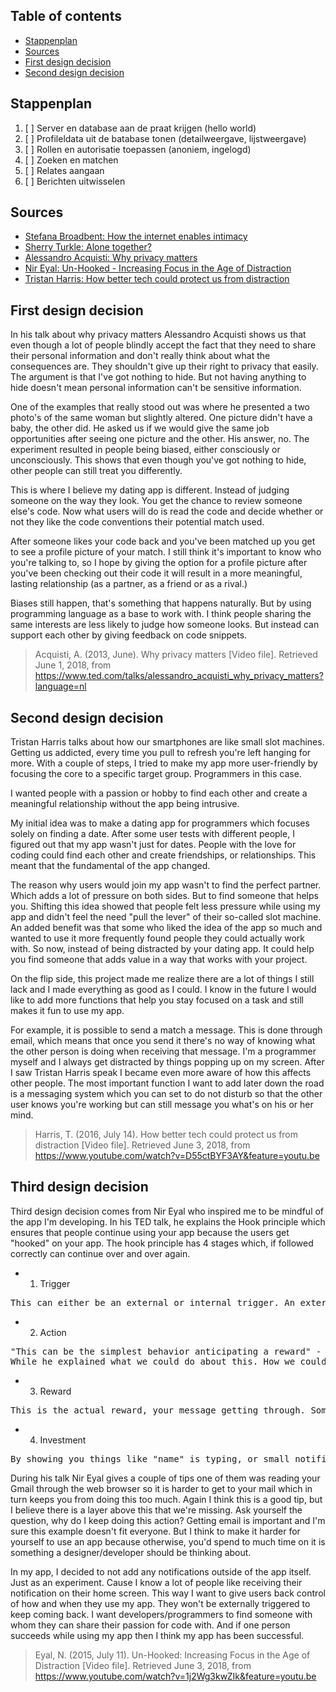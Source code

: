 ## Table of contents

- [Stappenplan](#stappenplan)
- [Sources](#sources)
- [First design decision](#first-design-decision)
- [Second design decision](#second-design-decision) 

## Stappenplan 

1. [ ] Server en database aan de praat krijgen (hello world)
2. [ ] Profileldata uit de batabase tonen (detailweergave, lijstweergave)
3. [ ] Rollen en autorisatie toepassen (anoniem, ingelogd)
4. [ ] Zoeken en matchen
5. [ ] Relates aangaan
6. [ ] Berichten uitwisselen

## Sources
- [Stefana Broadbent: How the internet enables intimacy](https://www.ted.com/talks/stefana_broadbent_how_the_internet_enables_intimacy?language=nl)
- [Sherry Turkle: Alone together?](https://www.ted.com/talks/sherry_turkle_alone_together?language=nl)
- [Alessandro Acquisti: Why privacy matters](https://www.ted.com/talks/alessandro_acquisti_why_privacy_matters?language=nl)
- [Nir Eyal: Un-Hooked - Increasing Focus in the Age of Distraction](https://www.youtube.com/watch?v=1j2Wg3kwZIk&feature=youtu.be)
- [Tristan Harris: How better tech could protect us from distraction](https://youtu.be/D55ctBYF3AY)

## First design decision
In his talk about why privacy matters Alessandro Acquisti shows us that even though a lot of people blindly accept the fact that they need to share their personal information and don't really think about what the consequences are. They shouldn't give up their right to privacy that easily. The argument is that I've got nothing to hide. But not having anything to hide doesn't mean personal information can't be sensitive information.

One of the examples that really stood out was where he presented a two photo's of the same woman but slightly altered. One picture didn't have a baby, the other did. He asked us if we would give the same job opportunities after seeing one picture and the other. His answer, no. The experiment resulted in people being biased, either consciously or unconsciously. This shows that even though you've got nothing to hide, other people can still treat you differently.

This is where I believe my dating app is different. Instead of judging someone on the way they look. You get the chance to review someone else's code. Now what users will do is read the code and decide whether or not they like the code conventions their potential match used. 

After someone likes your code back and you've been matched up you get to see a profile picture of your match. I still think it's important to know who you're talking to, so I hope by giving the option for a profile picture after you've been checking out their code it will result in a more meaningful, lasting relationship (as a partner, as a friend or as a rival.)

Biases still happen, that's something that happens naturally. But by using programming language as a base to work with. I think people sharing the same interests are less likely to judge how someone looks. But instead can support each other by giving feedback on code snippets.

> Acquisti, A. (2013, June). Why privacy matters [Video file]. Retrieved June 1, 2018, from https://www.ted.com/talks/alessandro_acquisti_why_privacy_matters?language=nl

## Second design decision
Tristan Harris talks about how our smartphones are like small slot machines. Getting us addicted, every time you pull to refresh you're left hanging for more. With a couple of steps, I tried to make my app more user-friendly by focusing the core to a specific target group. Programmers in this case.

I wanted people with a passion or hobby to find each other and create a meaningful relationship without the app being intrusive. 

My initial idea was to make a dating app for programmers which focuses solely on finding a date. After some user tests with different people, I figured out that my app wasn't just for dates. People with the love for coding could find each other and create friendships, or relationships. This meant that the fundamental of the app changed. 

The reason why users would join my app wasn't to find the perfect partner. Which adds a lot of pressure on both sides. But to find someone that helps you. Shifting this idea showed that people felt less pressure while using my app and didn't feel the need "pull the lever" of their so-called slot machine. An added benefit was that some who liked the idea of the app so much and wanted to use it more frequently found people they could actually work with. So now, instead of being distracted by your dating app. It could help you find someone that adds value in a way that works with your project.

On the flip side, this project made me realize there are a lot of things I still lack and I made everything as good as I could. I know in the future I would like to add more functions that help you stay focused on a task and still makes it fun to use my app.

For example, it is possible to send a match a message. This is done through email, which means that once you send it there's no way of knowing what the other person is doing when receiving that message. I'm a programmer myself and I always get distracted by things popping up on my screen. After I saw Tristan Harris speak I became even more aware of how this affects other people. The most important function I want to add later down the road is a messaging system which you can set to do not disturb so that the other user knows you're working but can still message you what's on his or her mind.

> Harris, T. (2016, July 14). How better tech could protect us from distraction [Video file]. Retrieved June 3, 2018, from https://www.youtube.com/watch?v=D55ctBYF3AY&feature=youtu.be

## Third design decision
Third design decision comes from Nir Eyal who inspired me to be mindful of the app I'm developing. In his TED talk, he explains the Hook principle which ensures that people continue using your app because the users get "hooked" on your app. The hook principle has 4 stages which, if followed correctly can continue over and over again.

- 1. Trigger
<pre>This can either be an external or internal trigger. An external trigger, for example, is activated by buttons with the text "click here" or "read now". An internal one is something that can be triggered by memory.</pre>

- 2. Action
<pre>"This can be the simplest behavior anticipating a reward" - Nir Eyal.
While he explained what we could do about this. How we could stop or unintended behavior I thought that, although he had some good tips. Company's designing these apps should be responsible for creating this behavior.</pre>

- 3. Reward
<pre>This is the actual reward, your message getting through. Someone replying to your WhatsApp. A new article in your news feed.</pre>

- 4. Investment
<pre>By showing you things like "name" is typing, or small notifications icons on your home screen apps keep you invested.</pre>

During his talk Nir Eyal gives a couple of tips one of them was reading your Gmail through the web browser so it is harder to get to your mail which in turn keeps you from doing this too much. Again I think this is a good tip, but I believe there is a layer above this that we're missing. Ask yourself the question, why do I keep doing this action? Getting email is important and I'm sure this example doesn't fit everyone. But I think to make it harder for yourself to use an app because otherwise, you'd spend to much time on it is something a designer/developer should be thinking about.

In my app, I decided to not add any notifications outside of the app itself. Just as an experiment. Cause I know a lot of people like receiving their notification on their home screen. This way I want to give users back control of how and when they use my app. They won't be externally triggered to keep coming back. I want developers/programmers to find someone with whom they can share their passion for code with. And if one person succeeds while using my app then I think my app has been successful.

> Eyal, N. (2015, July 11). Un-Hooked: Increasing Focus in the Age of Distraction [Video file]. Retrieved June 3, 2018, from https://www.youtube.com/watch?v=1j2Wg3kwZIk&feature=youtu.be